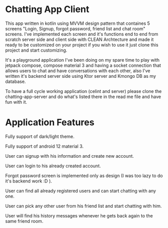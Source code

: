 
# Chatting App Client


 This app written in kotlin using MVVM design pattern that containes 5 screens "Login, Signup, forgot password, friend list and chat room" screens. I've implemented each screen and it's functions end to end from scratch server side and client side with CLEAN Archtecture and made it ready to be customized on your project if you wish to use it just clone this project and start customizing.

It's a playground application I've been doing on my spare time to play with jetpack compose, compose material 3 and having a socket connection that allows users to chat and have conversations with each other, also I've written it's backend server side using Ktor server and Kmongo DB as my database.

To have a full cycle working application (celint and server) please clone the chatting-app-server and do what's listed there in the read me file and have fun with it.

# Application Features

Fully support of dark/light theme.

Fully support of android 12 material 3.

User can signup with his information and create new account.

User can login to his already created account.

Forgot password screen is implemented only as design (I was too lazy to do it's backend work :D ).

User can find all already registered users and can start chatting with any one.

User can pick any other user from his friend list and start chatting with him.

User will find his history messages whenever he gets back again to the same friend room.

